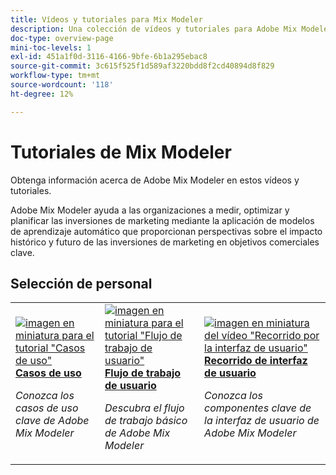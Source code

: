 ```yaml
---
title: Vídeos y tutoriales para Mix Modeler
description: Una colección de vídeos y tutoriales para Adobe Mix Modeler.
doc-type: overview-page
mini-toc-levels: 1
exl-id: 451a1f0d-3116-4166-9bfe-6b1a295ebac8
source-git-commit: 3c615f525f1d589af3220bdd8f2cd40894d8f829
workflow-type: tm+mt
source-wordcount: '118'
ht-degree: 12%

---
```


# Tutoriales de Mix Modeler

Obtenga información acerca de Adobe Mix Modeler en estos vídeos y tutoriales.

Adobe Mix Modeler ayuda a las organizaciones a medir, optimizar y planificar las inversiones de marketing mediante la aplicación de modelos de aprendizaje automático que proporcionan perspectivas sobre el impacto histórico y futuro de las inversiones de marketing en objetivos comerciales clave.


<div id="recs-overview-body-1"></div>
<div id="recs-overview-body-2"></div>
<div id="recs-overview-body-3"></div>
<div id="recs-overview-body-4"></div>
<div id="recs-overview-body-5"></div>
<div id="recs-overview-body-6"></div>

## Selección de personal

<div id="staff-picks-section">
<table style="margin-top: 0 !important">
<tr>
  <td>
    <a href="intro/use-cases.md">
      <img alt="imagen en miniatura para el tutorial &quot;Casos de uso&quot;" src="https://video.tv.adobe.com/v/3424857?format=jpeg" />
    </a>
    <div>
      <a href="intro/use-cases.md">
    <strong>Casos de uso</strong>
    </a>
    </div>
    <p>
    <em>Conozca los casos de uso clave de Adobe Mix Modeler</em>
    <p>
  </td>
  <td>
    <a href="intro/user-workflow.md">
      <img alt="imagen en miniatura para el tutorial &quot;Flujo de trabajo de usuario&quot;" src="https://video.tv.adobe.com/v/3424854?format=jpeg" />
    </a>
    <div>
      <a href="intro/user-workflow.md">
    <strong>Flujo de trabajo de usuario</strong>
    </a>
    </div>
    <p>
    <em>Descubra el flujo de trabajo básico de Adobe Mix Modeler</em>
    <p>
  </td>
  <td>
    <a href="intro/user-interface-tour.md">
      <img alt="imagen en miniatura del vídeo &quot;Recorrido por la interfaz de usuario&quot;" src="https://video.tv.adobe.com/v/3424851?format=jpeg" />
    </a>
    <div>
      <a href="intro/user-interface-tour.md">
    <strong>Recorrido de interfaz de usuario</strong>
    </a>
    </div>
    <p>
    <em>Conozca los componentes clave de la interfaz de usuario de Adobe Mix Modeler</em>
    <p>
  </td>
</tr>
</table>

</div>
